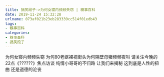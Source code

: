 ```yaml
---
title: 搞笑段子->为何女寝内频频失窃 | 糗事百科
date: 2019-11-24 15:32:28
urlname: 073af021b23eb283339cc514f01edb43
tags: 
- 糗事百科
categories:
- 糗事百科
- 搞笑段子
---
```

为何女寝内频频失窃 为何80老妪裸视街头为何隔壁母猪频频夜叫 请关注今晚的22点《??????》焦点访谈 纯情小哥哥的不归路 让我们来揭秘 这到底是人性的扭曲 还是道德的沦丧


